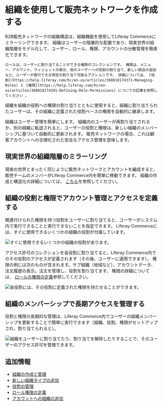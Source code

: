 # 組織を使用して販売ネットワークを作成する

B2B販売ネットワークの組織構造は、組織機能を使用してLiferay Commerceにミラーリングできます。 組織はユーザーの階層的な配置であり、現実世界の組織階層をモデル化して、ユーザー、ロール、権限、アカウントの分散管理を簡素化できます。

```{note}
ロールは、ユーザーに割り当てることができる権限のコレクションです。 権限は、メニュー、アカウント、ウィジェットの表示、他のユーザーへの役割の割り当て、新しい商品の追加など、ユーザーが実行できる特定の割り当て可能なアクションです。 詳細については、 [役割](https://help.liferay.com/hc/en-us/articles/360018174371-Managing-Roles) と [権限](https://help.liferay.com/hc/en-us/articles/360018174391-Defining-Role-Permissions) についての記事を参照してください 。
```

組織を組織の役割への権限の割り当てとともに使用すると、組織に割り当てられたユーザーは、その組織に定義された役割ベースの権限を自動的に継承します。


<!-- The following sentence is removed because I read it and I don't know what specifically it's telling someone - maybe: Organizations (and sub-organizations) can have accounts assigned to them - ensuring that members of an organization have access to the right accounts at the right time.

For example, a B2B company can give everyone in their sales network access to the right Account information through their organizational membership.

-->

組織はユーザー管理を簡単にします。 組織内のユーザーが再割り当てされるか、別の組織に転送されると、ユーザーの役割と権限は、新しい組織のメンバーシップに基づいて自動的に更新されます。 販売ネットワークの場合、これは顧客アカウントへの合理化された安全なアクセス管理を意味します。

## 現実世界の組織階層のミラーリング


<!-- I'm commenting out the following image because I don't think it clearly depicts how to use organizations to model a sales network. First - it would seem that the image states that "Minium" is the company - and then the company has a sub-org named "Italy". And then "Italy" has sub-orgs per region. I don't think real companies organize like that. The correct model (I think) would be - to make it extremely clear how to understand the image: "Minium Corporation" (Parent Org) > Minium Corporation - Italy Sales Department > [Regions]. Or alternatively: Minium Sales Group > Italy Sales Region > [Regions] - something in the naming to make the hierarchy clearer.
![Image 01](./using-organizations-to-create-a-sales-network/images/01.png) -->

現実の世界とまったく同じように販売ネットワークとアカウントを編成すると、販売チームのメンバーがLiferay Commerce内を簡単に移動できます。 組織の作成と構造化の詳細については、 [こちら](https://learn.liferay.com/dxp/7.x/en/users-and-permissions/organizations/creating-and-managing-organizations.html)を参照してください。

## 組織の役割と権限でアカウント管理とアクセスを定義する

関連付けられた権限を持つ役割をユーザーに割り当てると、ユーザーがシステム内で実行できることと実行できないことを指定できます。 Liferay Commerceには、すぐに使用できるいくつかの組織の役割が付属しています。

![すぐに使用できるいくつかの組織の役割があります。](./using-organizations-to-create-a-sales-network/images/02.png)

アクセス許可のコレクションを各役割に割り当てると、Liferay Commerce内でのその役割のアクセスが定義されます（その後、ユーザーに適用できます）。 権限の例には次のものが含まれます。サブ組織（地域など）、アカウントデータ、注文履歴の表示。注文を管理し、役割を割り当てます。 権限の詳細については、 [ロールの権限の定義](https://help.liferay.com/hc/en-us/articles/360018174391-Defining-Role-Permissions)参照してください。

![各役割には、その役割に定義された権限を持たせることができます。](./using-organizations-to-create-a-sales-network/images/03.png)

## 組織のメンバーシップで長期アクセスを管理する

役割と権限の長期的な管理は、Liferay Commerce内でユーザーの組織メンバーシップを更新することで簡単に実行できます（組織、役割、権限がセットアップされ、割り当てられると）。

![組織をユーザーに割り当てたり、割り当てを解除したりすることで、そのユーザーのアクセス許可を管理できます。](./using-organizations-to-create-a-sales-network/images/04.png)


<!--
(Double/Dual-Screenshot: Show User's permissions before the move and after the move)
-->

## 追加情報

  - [組織の作成と管理](https://learn.liferay.com/dxp/7.x/en/users-and-permissions/organizations/creating-and-managing-organizations.html)
  - [新しい組織タイプの追加](https://learn.liferay.com/dxp/7.x/en/users-and-permissions/organizations/adding-a-new-organization-type.html)
  - [役割の管理](https://help.liferay.com/hc/en-us/articles/360018174371-Managing-Roles)
  - [ロール権限の定義](https://help.liferay.com/hc/en-us/articles/360018174391-Defining-Role-Permissions)
  - [アカウントへの組織の追加](./adding-organizations-to-accounts.md)

